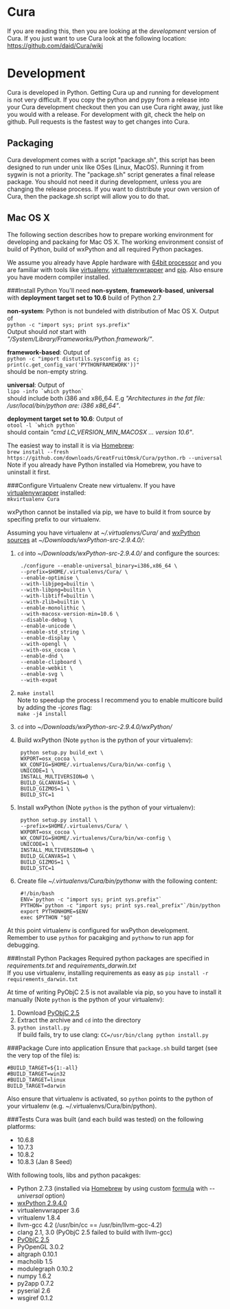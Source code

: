 Cura
====

If you are reading this, then you are looking at the *development* version of Cura. If you just want to use Cura look at the following location: https://github.com/daid/Cura/wiki

Development
===========

Cura is developed in Python. Getting Cura up and running for development is not very difficult. If you copy the python and pypy from a release into your Cura development checkout then you can use Cura right away, just like you would with a release.
For development with git, check the help on github. Pull requests is the fastest way to get changes into Cura.


Packaging
---------

Cura development comes with a script "package.sh", this script has been designed to run under unix like OSes (Linux, MacOS). Running it from sygwin is not a priority.
The "package.sh" script generates a final release package. You should not need it during development, unless you are changing the release process. If you want to distribute your own version of Cura, then the package.sh script will allow you to do that.


Mac OS X
--------
The following section describes how to prepare working environment for developing and packaing for Mac OS X.
The working environment consist of build of Python, build of wxPython and all required Python packages.

We assume you already have Apple hardware with [64bit processor](http://support.apple.com/kb/HT3696) and you are familiar with tools like [virtualenv](http://pypi.python.org/pypi/virtualenv), [virtualenvwrapper](http://virtualenvwrapper.readthedocs.org/en/latest/) and [pip](http://www.pip-installer.org/en/latest/). Also ensure you have modern compiler installed.


###Install Python
You'll need **non-system**, **framework-based**, **universal** with **deployment target set to 10.6** build of Python 2.7

**non-system**: Python is not bundeled with distribution of Mac OS X. Output of  
`python -c "import sys; print sys.prefix"`  
Output should *not* start with *"/System/Library/Frameworks/Python.framework/"*.

**framework-based**: Output of  
`python -c "import distutils.sysconfig as c; print(c.get_config_var('PYTHONFRAMEWORK'))"`  
should be non-empty string.

**universal**: Output of  
``lipo -info `which python` ``  
should include both i386 and x86_64. E.g *"Architectures in the fat file: /usr/local/bin/python are: i386 x86_64"*.

**deployment target set to 10.6**: Output of  
``otool -l `which python` ``  
should contain *"cmd LC_VERSION_MIN_MACOSX ... version 10.6"*.

The easiest way to install it is via [Homebrew](http://mxcl.github.com/homebrew/):  
`brew install --fresh https://github.com/downloads/GreatFruitOmsk/Cura/python.rb --universal`  
Note if you already have Python installed via Homebrew, you have to uninstall it first.


###Configure Virtualenv
Create new virtualenv. If you have [virtualenvwrapper](http://virtualenvwrapper.readthedocs.org/en/latest/) installed:  
`mkvirtualenv Cura`

wxPython cannot be installed via pip, we have to build it from source by specifing prefix to our virtualenv.

Assuming you have virtualenv at *~/.virtualenvs/Cura/* and [wxPython sources](http://sourceforge.net/projects/wxpython/files/wxPython/2.9.4.0/wxPython-src-2.9.4.0.tar.bz2) at *~/Downloads/wxPython-src-2.9.4.0/*:

1. `cd` into *~/Downloads/wxPython-src-2.9.4.0/* and configure the sources:

        ./configure --enable-universal_binary=i386,x86_64 \
        --prefix=$HOME/.virtualenvs/Cura/ \
        --enable-optimise \
        --with-libjpeg=builtin \
        --with-libpng=builtin \
        --with-libtiff=builtin \
        --with-zlib=builtin \
        --enable-monolithic \
        --with-macosx-version-min=10.6 \
        --disable-debug \
        --enable-unicode \
        --enable-std_string \
        --enable-display \
        --with-opengl \
        --with-osx_cocoa \
        --enable-dnd \
        --enable-clipboard \
        --enable-webkit \
        --enable-svg \
        --with-expat

2. `make install`  
    Note to speedup the process I recommend you to enable multicore build by adding the -j*cores* flag:  
    `make -j4 install`
3. `cd` into *~/Downloads/wxPython-src-2.9.4.0/wxPython/*
4. Build wxPython (Note `python` is the python of your virtualenv):

        python setup.py build_ext \
        WXPORT=osx_cocoa \
        WX_CONFIG=$HOME/.virtualenvs/Cura/bin/wx-config \
        UNICODE=1 \
        INSTALL_MULTIVERSION=0 \
        BUILD_GLCANVAS=1 \
        BUILD_GIZMOS=1 \
        BUILD_STC=1

5. Install wxPython (Note `python` is the python of your virtualenv):

        python setup.py install \
        --prefix=$HOME/.virtualenvs/Cura/ \
        WXPORT=osx_cocoa \
        WX_CONFIG=$HOME/.virtualenvs/Cura/bin/wx-config \
        UNICODE=1 \
        INSTALL_MULTIVERSION=0 \
        BUILD_GLCANVAS=1 \
        BUILD_GIZMOS=1 \
        BUILD_STC=1

6. Create file *~/.virtualenvs/Cura/bin/pythonw* with the following content:

        #!/bin/bash
        ENV=`python -c "import sys; print sys.prefix"`
        PYTHON=`python -c "import sys; print sys.real_prefix"`/bin/python
        export PYTHONHOME=$ENV
        exec $PYTHON "$@"

At this point virtualenv is configured for wxPython development.  
Remember to use `python` for pacakging and `pythonw` to run app for debugging.


###Install Python Packages
Required python packages are specified in *requirements.txt* and *requirements_darwin.txt*  
If you use virtualenv, installing requirements as easy as `pip install -r requirements_darwin.txt`

At time of writing PyObjC 2.5 is not available via pip, so you have to install it manually (Note `python` is the python of your virtualenv):

1. Download [PyObjC 2.5](https://bitbucket.org/ronaldoussoren/pyobjc/get/pyobjc-2.5.zip)
2. Extract the archive and `cd` into the directory
3. `python install.py`  
    If build fails, try to use clang: `CC=/usr/bin/clang python install.py`


###Package Cure into application
Ensure that `package.sh` build target (see the very top of the file) is:

    #BUILD_TARGET=${1:-all}
    #BUILD_TARGET=win32
    #BUILD_TARGET=linux
    BUILD_TARGET=darwin

Also ensure that virtualenv is activated, so `python` points to the python of your virtualenv (e.g. ~/.virtualenvs/Cura/bin/python).


###Tests
Cura was built (and each build was tested) on the following platforms:

- 10.6.8
- 10.7.3
- 10.8.2
- 10.8.3 (Jan 8 Seed)

With following tools, libs and python pacakges:

- Python 2.7.3 (installed via [Homebrew](http://mxcl.github.com/homebrew/) by using custom [formula](https://github.com/downloads/GreatFruitOmsk/Cura/python.rb) with *--universal* option)
- [wxPython 2.9.4.0](http://sourceforge.net/projects/wxpython/files/wxPython/2.9.4.0/wxPython-src-2.9.4.0.tar.bz2)
- virtualenvwrapper 3.6
- vritualenv 1.8.4
- llvm-gcc 4.2 (/usr/bin/cc == /usr/bin/llvm-gcc-4.2)
- clang 2.1, 3.0 (PyObjC 2.5 failed to build with llvm-gcc)
- [PyObjC 2.5](https://bitbucket.org/ronaldoussoren/pyobjc/get/pyobjc-2.5.zip)
- PyOpenGL 3.0.2
- altgraph 0.10.1
- macholib 1.5
- modulegraph 0.10.2
- numpy 1.6.2
- py2app 0.7.2
- pyserial 2.6
- wsgiref 0.1.2
